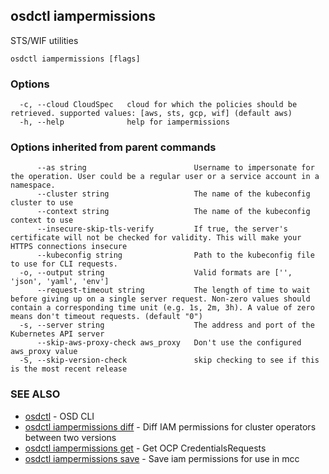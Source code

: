 ## osdctl iampermissions

STS/WIF utilities

```
osdctl iampermissions [flags]
```

### Options

```
  -c, --cloud CloudSpec   cloud for which the policies should be retrieved. supported values: [aws, sts, gcp, wif] (default aws)
  -h, --help              help for iampermissions
```

### Options inherited from parent commands

```
      --as string                        Username to impersonate for the operation. User could be a regular user or a service account in a namespace.
      --cluster string                   The name of the kubeconfig cluster to use
      --context string                   The name of the kubeconfig context to use
      --insecure-skip-tls-verify         If true, the server's certificate will not be checked for validity. This will make your HTTPS connections insecure
      --kubeconfig string                Path to the kubeconfig file to use for CLI requests.
  -o, --output string                    Valid formats are ['', 'json', 'yaml', 'env']
      --request-timeout string           The length of time to wait before giving up on a single server request. Non-zero values should contain a corresponding time unit (e.g. 1s, 2m, 3h). A value of zero means don't timeout requests. (default "0")
  -s, --server string                    The address and port of the Kubernetes API server
      --skip-aws-proxy-check aws_proxy   Don't use the configured aws_proxy value
  -S, --skip-version-check               skip checking to see if this is the most recent release
```

### SEE ALSO

* [osdctl](osdctl.md)	 - OSD CLI
* [osdctl iampermissions diff](osdctl_iampermissions_diff.md)	 - Diff IAM permissions for cluster operators between two versions
* [osdctl iampermissions get](osdctl_iampermissions_get.md)	 - Get OCP CredentialsRequests
* [osdctl iampermissions save](osdctl_iampermissions_save.md)	 - Save iam permissions for use in mcc

